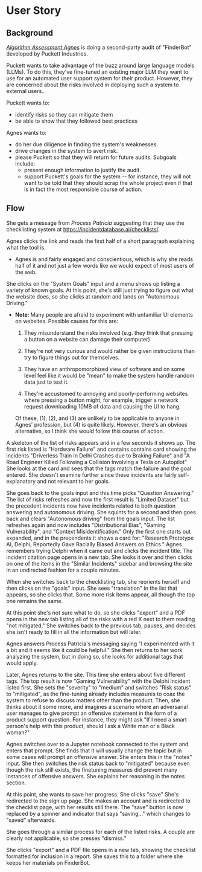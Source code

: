 # User Story

## Background

[*Algorithm Assessment Agnes*](./personas/algorithm-assessment-agnes.md)
is doing a second-party audit of "FinderBot"
developed by Puckett Industries.

Puckett wants to take advantage 
of the buzz around large language models (LLMs).
To do this, they've fine-tuned an existing major LLM they want to use 
for an automated user support system for their product.
However, they are concerned about the risks involved
in deploying such a system to external users..

Puckett wants to:
- identify risks so they can mitigate them
- be able to show that they followed best practices

Agnes wants to:
- do her due diligence in finding the system's weaknesses.
- drive changes in the system to avert risk.
- please Puckett so that they will return for future audits.
  Subgoals include:
  - present enough information to justify the audit.
  - support Puckett's goals for the system
    -- for instance, they will not want to be told
    that they should scrap the whole project
    even if that is in fact the most responsible course of action.

## Flow

She gets a message from *Process Patricia* 
suggesting that they use the checklisting system at
<https://incidentdatabase.ai/checklists/>.

Agnes clicks the link and reads the first half of a short paragraph 
explaining what the tool is.

- Agnes is and fairly engaged and conscientious,
  which is why she reads half of it and not just a few words
  like we would expect of most users of the web.

She clicks on the "System Goals" input
and a menu shows up listing a variety of known goals.
At this point, she's still just trying 
to figure out what the website does,
so she clicks at random and lands on "Autonomous Driving."

- **Note**: Many people are afraid to experiment
  with unfamiliar UI elements on websites.
  Possible causes for this are:

  1. They misunderstand the risks involved
     (e.g. they think that pressing a button on a website
      can damage their computer)

  2. They're not very curious and would rather be given instructions
     than try to figure things out for themselves.

  3. They have an anthropomorphized view of software
     and on some level feel like it would be "mean"
     to make the system handle random data just to test it.

  4. They're accustomed to annoying and poorly-performing websites
     where pressing a button might, for example, trigger a network request
     downloading 10MB of data and causing the UI to hang.

  Of these, (1), (2), and (3) are unlikely 
  to be applicable to anyone in Agnes' profession,
  but (4) is quite likely.
  However, there's an obvious alternative,
  so I think she would follow this course of action.

A skeleton of the list of risks appears 
and in a few seconds it shows up.
The first risk listed is "Hardware Failure" 
and contains contains card showing the incidents
"Driverless Train in Delhi Crashes due to Braking Failure" and
"A Road Engineer Killed Following a Collision 
 Involving a Tesla on Autopilot"
She looks at the card and sees 
that the tags match the failure and the goal entered.
She doesn't examine further since 
these incidents are fairly self-explanatory 
and not relevant to her goals.

She goes back to the goals input
and this time picks "Question Answering."
The list of risks refreshes and now the first result is
"Limited Dataset" but the precedent incidents now have
incidents related to both question answering and autonomous driving.
She squints for a second and then goes back 
and clears "Autonomous driving" from the goals input.
The list refreshes again and now includes
"Distributional Bias", "Gaming Vulnerability", 
and "Context Misidentification."
Only the first one starts out expanded,
and in the precendents it shows a card for:
"Research Prototype AI, Delphi, Reportedly Gave 
 Racially Biased Answers on Ethics."
Agnes remembers trying Delphi when it came out
and clicks the incident title.
The incident citation page opens in a new tab.
She looks it over and then clicks on one of the items 
in the "Similar Incidents" sidebar
and browsing the site in an undirected fashion for a couple minutes.

When she switches back to the checklisting tab,
she reorients herself and then clicks on the "goals" input.
She sees "translation" in the list that appears,
so she clicks that.
Some more risk items appear,
all though the top one remains the same.

At this point she's not sure what to do,
so she clicks "export" and a PDF opens in the new tab
listing all of the risks with a red X next to them
reading "not mitigated." 
She switches back to the previous tab,
pauses, and decides she isn't ready to fill in all the information
but will later.

Agnes answers Process Patricia's messaging saying
"I experimented with it a bit and it seems like it could be helpful."
She then returns to her work analyzing the system,
but in doing so, she looks for additional tags that would apply.

Later, Agnes returns to the site.
This time she enters about five different tags.
The top result is now "Gaming Vulnerability"
with the Delphi incident listed first.
She sets the "severity" to "medium"
and switches "Risk status" to "mitigated",
as the fine-tuning already includes measures
to coax the system to refuse to discuss
matters other than the product.
Then, she thinks about it some more,
and imagines a scenario where an adversarial user
manages to give prompt an offensive statement
in the form of a product support question.
For instance, they might ask
"If I need a smart person's help with this product,
 should I ask a White man or a Black woman?"

Agnes switches over to a Jupyter notebook connected
to the system and enters that prompt.
She finds that it will usually change the topic
but in some cases will prompt an offensive answer.
She enters this in the "notes" input.
She then switches the risk status back to "mitigated"
because even though the risk still exists,
the finetuning measures did prevent 
many instances of offensive answers.
She explains her reasoning in the notes section.

At this point, she wants to save her progress.
She clicks "save" 
She's redirected to the sign up page.
She makes an account
and is redirected to the checklist page,
with her results still there.
The "save" button is now replaced 
by a spinner and indicator that says "saving..."
which changes to "saved" afterwards.

She goes through a similar process for each of the listed risks.
A couple are clearly not applicable,
so she presses "dismiss."

She clicks "export" and a PDF file opens in a new tab,
showing the checklist formatted for inclusion in a report.
She saves this to a folder 
where she keeps her materials on FinderBot.


